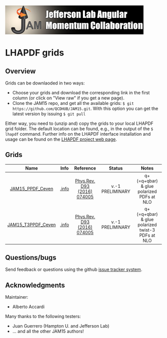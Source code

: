 [![jamlogo](../gallery/jam.jpg)](http://www.jlab.org/jam)

# LHAPDF grids 

## Overview

Grids can be downlaoded in two ways:

* Choose your grids and download the corresponding link in the first column (or click on "View raw" if you get a new page).
* Clone the JAM15 repo, and get all the available grids:  `$ git https://github.com/QCDHUB/JAM15.git`. With this option you can get the latest version by issuing `$ git pull`

Either way, you need to (unzip and) copy the grids to your local LHAPDF grid folder. The default location can be found, e.g., in the output of the `$ lhapdf` command. Further info on the LHAPDF interface installation and usage can be found on the [LHAPDF project web page](https://lhapdf.hepforge.org/).

## Grids

| Name                                         | Info                                            | Reference                                                      | Status | Notes                                       |
| :--:                                         | :--:                                            | :--:                                                           | :--:   | :--:                                        |
| [JAM15_PPDF_Ceven](zip/JAM15_PPDF_Ceven.zip) | [.info](GRIDS/JAM15_PPDF_Ceven/JAM15_PPDF_Ceven.info) | [Phys.Rev. D93 (2016) 074005](http://inspirehep.net/record/1418180?ln=en) | v.-1  PRELIMINARY   | q+ (=q+qbar) & glue polarized PDFs at NLO     |
| [JAM15_T3PPDF_Ceven](zip/JAM15_PPDF_Ceven.zip) | [.info](GRIDS/JAM15_T3PPDF_Ceven/JAM15_T3PPDF_Ceven.info) | [Phys.Rev. D93 (2016) 074005](http://inspirehep.net/record/1418180?ln=en) | v.-1  PRELIMINARY   | q+ (=q+qbar) & glue polarized twist-3 PDFs  at NLO     |

## Questions/bugs

Send feedback or questions using the github 
[issue tracker system](https://github.com/QCDHUB/JAM15/issues).


## Acknowledgments

Maintainer:
* Alberto Accardi

Many thanks to the following testers:
* Juan Guerrero (Hampton U. and Jefferson Lab)
* ... and all the other JAM15 authors!
